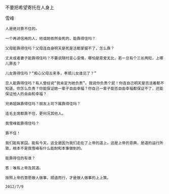 不要把希望寄托在人身上

雪峰
    
    
    人是绝对靠不住的。
    
    一个再讲信用的人，他或她依然会死的，能靠得住吗？
    
    父母能靠得住吗？父母连自身明天是死是活都掌握不了，怎么靠？
    
    丈夫或者妻子能靠得住吗？不要说随时变心变情，哪怕是恩爱无比，若一旦有个三长两短，上哪儿靠去？
    
    儿女靠得住吗？“痴心父母古来多，孝顺儿女谁见了？”
    
    恋人能靠得住吗？有人曾经说“我肯定为她负责”。我说你负责个屁！你连自己明天是否活着都不知道，你怎么负责？你能保证她一辈子自由幸福？你自己一辈子能否自由幸福都保证不了，还能保证他人的自由和幸福？
    
    兄弟姐妹靠得住吗？朋友上司下属靠得住吗？
    
    连毛主席都靠不住，更何况其他人。
    
    我雪峰能靠得住吗？
    
    靠不住！
    
    我们能有家园，能有今天，这全是因为我们走在了上帝的道上，这是上帝的恩典，是道的运行所致，根本不是我雪峰有什么能耐和本事做到的。
    
    能靠得住的有谁？
    
    答：唯有上帝及其道。
    
    按照上帝的意愿做人做事，顺道而行，才是做人做事的上上策。
    
    2012/7/9
    
    
    
